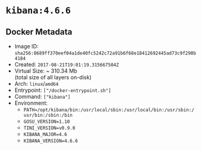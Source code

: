 # `kibana:4.6.6`

## Docker Metadata

- Image ID: `sha256:8689ff370eef04a1de40fc5242c72a91b6f68e18412692445ad73c9f298b4184`
- Created: `2017-08-21T19:01:19.315667504Z`
- Virtual Size: ~ 310.34 Mb  
  (total size of all layers on-disk)
- Arch: `linux`/`amd64`
- Entrypoint: `["/docker-entrypoint.sh"]`
- Command: `["kibana"]`
- Environment:
  - `PATH=/opt/kibana/bin:/usr/local/sbin:/usr/local/bin:/usr/sbin:/usr/bin:/sbin:/bin`
  - `GOSU_VERSION=1.10`
  - `TINI_VERSION=v0.9.0`
  - `KIBANA_MAJOR=4.6`
  - `KIBANA_VERSION=4.6.6`
